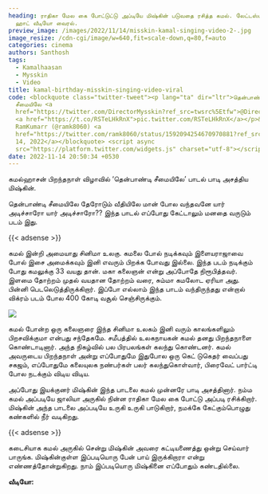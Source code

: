 ```yaml
---
heading: ராதிகா மேல கை போட்டுட்டு அப்டியே மிஷ்கின் படுவதை ரசித்த கமல். லேட்டஸ்ட்
  ஹாட் வீடியோ வைரல்.
preview_image: /images/2022/11/14/misskin-kamal-singing-video-2-.jpg
image_resize: /cdn-cgi/image/w=640,fit=scale-down,q=80,f=auto
categories: cinema
authors: Santhosh
tags:
  - Kamalhaasan
  - Mysskin
  - Video
title: kamal-birthday-misskin-singing-video-viral
code: <blockquote class="twitter-tweet"><p lang="ta" dir="ltr">தென்பாண்டி
  சீமையிலே <a
  href="https://twitter.com/DirectorMysskin?ref_src=twsrc%5Etfw">@DirectorMysskin</a><br>❤️
  <a href="https://t.co/RSTeLHkRnX">pic.twitter.com/RSTeLHkRnX</a></p>&mdash;
  RamKumarr (@ramk8060) <a
  href="https://twitter.com/ramk8060/status/1592094254670970881?ref_src=twsrc%5Etfw">November
  14, 2022</a></blockquote> <script async
  src="https://platform.twitter.com/widgets.js" charset="utf-8"></script>
date: 2022-11-14 20:50:34 +0530
---
```

கமல்ஹாசன் பிறந்தநாள் விழாவில் ‘தென்பாண்டி சீமையிலே’ பாடல் பாடி அசத்திய மிஷ்கின்.

தென்பாண்டி சீமையிலே 
தேரோடும் வீதியிலே 
மான் போல வந்தவனே 
யார் அடிச்சாரோ 
யார் அடிச்சாரோ?? இந்த பாடல் எப்போது கேட்டாலும் மனதை வருடும் படம் இது. 

{{< adsense >}}

கமல் இன்றி அமையாது சினிமா உலகு. கமலை போல் நடிக்கவும் இளையராஜாவை போல் இசை அமைக்கவும் இனி எவரும் பிறக்க போவது இல்லை. இந்த படம் நடிக்கும் போது கமலுக்கு 33 வயது தான். மகா கலைஞன் என்று அப்போதே நிரூபித்தவர். இளமை தோற்றம் முதல் வயதான தோற்றம் வரை, சும்மா கமலோட ஏரியா அது. பின்னி பெடலெடுத்திருக்கிறார். இப்போ எல்லாம் இந்த பாடம் வந்திருந்தது என்றால் விக்ரம் படம் போல 400 கோடி வசூல் செஞ்சிருக்கும்.

![](/images/2022/11/14/misskin-kamal-singing-video-1-.jpg)

கமல் போன்ற ஒரு கலைஞரை இந்த சினிமா உலகம் இனி வரும் காலங்களிலும் பிறசவிக்குமா என்பது சந்தேகமே. சமீபத்தில் உலகநாயகன் கமல் தனது பிறந்தநாளை கொண்டாடினார். அந்த நிகழ்வில் பல பிரபலங்கள் கலந்து கொண்டனர். கமல் அவருடைய பிறந்தநாள் அன்று எப்போதுமே இதுபோல ஒரு கெட் டுகெதர் வைப்பது சகஜம், எப்போதுமே கலையுலக நண்பர்கள் பலர் கலந்துகொள்வார், பிரைவேட் பார்ட்டி போல நடக்கும் விடிய விடிய.

அப்போது இயக்குனர் மிஷ்கின் இந்த பாடலை கமல் முன்னரே பாடி அசத்தினார். நம்ம கமல் அப்படியே ஜாலியா அருகில் நின்ன ராதிகா மேல கை போட்டு அப்படி ரசிக்கிறார். மிஷ்கின் அந்த பாடலை அப்படியே உருகி உருகி பாடுகிறார், நமக்கே கேட்கும்பொழுது கண்களில் நீர் வடிகிறது.

{{< adsense >}}

கடைசியாக கமல் அருகில் சென்று மிஷ்கின் அவரை கட்டியணைத்து ஒன்று செய்வார் பாருங்க. மிஷ்கின்குள்ள இப்படியொரு பேன் பாய் இருக்கிறாரா என்று எண்ணத்தோன்றுகிறது. நாம் இப்படியொரு மிஷ்கினை எப்போதும் கண்டதில்லை. 

**வீடியோ:**